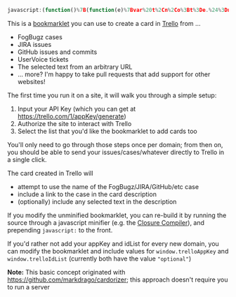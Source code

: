 ```javascript
javascript:(function()%7B(function(e)%7Bvar%20t%2Cn%2Co%3Bt%3De.%24%3Dn%3De.jQuery%3Bvar%20i%3Dfunction()%7Bvar%20e%3Dt(%22%23tt_single_values_orig%22).text().trim()%2Cn%3De.match(%2F%5B%2B-%5D%3F%5Cd%2B%5C.%5Cd%2B%2Fg)%3Breturn%20null!%3Dn%26%26n.length%3E0%3F%22%20(%22%2Bn%5B0%5D%2B%22)%22%3A%22%22%7D%2Cr%3Dfunction(r%2Ca)%7Bvar%20l%2Cs%3Dlocation.href%2Cc%3Dt('meta%5Bcontent%3D%22Bugsnag%22').length%2Cd%3De.goBug%2Cu%3Dt(%22%23all_commit_comments%22).length%2Cp%3Dt(%22%23show_issue%22).length%2Ch%3Dt(%22h1%20.hP%22).length%2Cf%3Dt(%22%23jira%22).length%2Cg%3Dt(%22%23issue_header_summary%22).length%2Cm%3DjQuery(%22head%20meta%5Bcontent%3DRedmine%5D%22).length%2Cy%3Dt(%22%23header%20h1%22).length%2Cx%3Dt(%22body%5Buv-sheet-container%5D%22).length%3Bif(c)l%3Dt(%22%23main-content%20%3E%20header%20%3E%20h4%22).text()%2Cs%3D%22Link%20to%20exception%3A%20%22%2Blocation.href%2Cs%2B%3D%22%5Cn%22%2Bt(%22.Stacktrace-raw%22).text()%3Belse%20if(d)l%3DgoBug.ixBug%2B%22%3A%20%22%2BgoBug.sTitle%3Belse%20if(g)l%3Dt(%22%23key-val%22).text()%2B%22%3A%20%22%2Bt(%22%23issue_header_summary%22).text()%3Belse%20if(f)l%3Dt(%22%23key-val%22).text()%2B%22%3A%20%22%2Bt(%22%23summary-val%22).text()%2Bi()%3Belse%20if(p)l%3Dt(%22%23show_issue%20.number%20strong%22).text()%2B%22%20%22%2Bt(%22%23show_issue%20.discussion-topic-title%22).text()%3Belse%20if(u)l%3Dt(%22.js-current-repository%22).text().trim()%2B%22%3A%20%22%2Bt(%22.commit%20.commit-title%22).text().trim()%3Belse%20if(m)l%3Dt(%22%23content%20h2%3Afirst%22).text().trim()%2B%22%3A%20%22%2Bt(%22%23content%20h3%3Afirst%22).text().trim()%3Belse%20if(y)l%3Dt(%22%23header%20h1%22).text().trim()%3Belse%20if(h)l%3Dt(%22h1%20.hP%22).text().trim()%3Belse%20if(x)%7Bvar%20v%3D%2F.*%5C%2Fadmin%5C%2Ftickets%5C%2F(%5Cd%2B).*%2F%2Cb%3Dv.exec(location.href)%3Bl%3D%22%5BDoC%20%23%22%2Bb%5B1%5D%2B%22%5D%20%22%2Bt(%22h1.ticket-subject-header%22).text().trim()%2Cs%3D%22Link%20to%20Ticket%3A%20%22%2Blocation.href%2Cs%2B%3D%22%5CnReported%20by%3A%20%22%2Be.currentSupportAgent.displayName%7Delse%20l%3Dt.trim(document.title)%3Bvar%20T%3Be.getSelection%3FT%3D%22%22%2Be.getSelection()%3Adocument.selection%26%26document.selection.createRange%26%26(T%3Ddocument.selection.createRange().text)%2C!T%26%26t(%22.gs%20.adP%22).length%26%26(T%3Dt(%22.gs%20.adP%22).eq(0).html()%2CT%3DT.replace(%2F(%3Cbr%5Cs*%5B%2F%5D%3F%3E%7C%3C%5C%2Fp%3E%7C%3C%5C%2Fdiv%3E%7C%3C%5C%2Fblockquote%3E)%2Fgi%2C%22%5Cn%241%22)%2CT%3Dt(T).text()%2CT%26%26(T%3D%22------%20original%20content%20------%5Cn%5Cn%22%2BT))%2CT%26%26(l%3Fs%2B%3D%22%5Cn%5Cn%22%2BT%3Al%3DT)%2Cl%3Dl%7C%7C%22Unknown%20page%22%2Cl%26%26function()%7Br.post(%22lists%2F%22%2Ba%2B%22%2Fcards%22%2C%7Bname%3Al%2Cdesc%3As%7D%2Cfunction(e)%7Bx%26%26r.post(%22cards%2F%22%2Be.id%2B%22%2Fstickers%22%2C%7Bimage%3A%2255f31772076c0979149588f2%22%2Ctop%3A0%2Cleft%3A0%2CzIndex%3A0%7D)%3Bvar%20n%3Dt(%22%3Ca%3E%22).attr(%7Bhref%3Ae.url%2Ctarget%3A%22card%22%7D).text(%22Created%20a%20Trello%20Card%22).css(%7Bposition%3A%22absolute%22%2Cleft%3A0%2Ctop%3A0%2Cpadding%3A%224px%22%2Cborder%3A%221px%20solid%20%23000%22%2Cbackground%3A%22%23fff%22%2C%22z-index%22%3A1e3%7D).appendTo(%22body%22)%3BsetTimeout(function()%7Bn.fadeOut(3e3)%7D%2C5e3)%7D)%2Ct%3De.%24%3De.jQuery%3Dn%7D(o)%7D%2Ca%3De.localStorage%3Bif(a)%7Bvar%20l%3Dfunction(e%2Ct)%7Breturn%202%3D%3Darguments.length%3Fa%5Be%5D%3Dt%3Aa%5Be%5D%7D%2Cs%3Dfunction(n%2Co%2Ci)%7Bvar%20r%3Dfunction(e)%7Bl.remove()%2Ca.remove()%2Ci(e)%7D%2Ca%3Dt(%22%3Cdiv%3E%22).css(%7Bbackground%3A%22%23000%22%2Copacity%3A.75%2C%22z-index%22%3A1e4%2Cposition%3A%22absolute%22%2Cleft%3A0%2Ctop%3A0%2Cright%3A0%2Cbottom%3A0%7D).appendTo(%22body%22).click(function()%7Br(null)%7D)%2Cl%3Dt(%22%3Cdiv%3E%22).css(%7Bposition%3A%22absolute%22%2Cborder%3A%221px%20solid%20%23000%22%2Cpadding%3A%2216px%22%2Cwidth%3A300%2Ctop%3A64%2Cleft%3A(t(e).width()-200)%2F2%2Cbackground%3A%22%23fff%22%2C%22z-index%22%3A1e5%7D).appendTo(%22body%22)%3Bt(%22%3Cdiv%3E%22).html(n).appendTo(l)%3Bvar%20s%3Dt(%22%3Cinput%3E%22).css(%7Bwidth%3A%22100%25%22%2C%22margin-top%22%3A%228px%22%7D).appendTo(l).toggle(o)%3Breturn%20t(%22%3Cdiv%3E%22).text(%22OK%22).css(%7Bwidth%3A%22100%25%22%2C%22text-align%22%3A%22center%22%2Cborder%3A%221px%20solid%20%23000%22%2Cbackground%3A%22%23eee%22%2C%22margin-top%22%3A%228px%22%2Ccursor%3A%22pointer%22%7D).appendTo(l).click(function()%7Br(s.val())%7D)%2Cl%7D%2Cc%3Dfunction(e)%7Bvar%20t%3Dfunction()%7Be.length%26%26e.shift().apply(null%2CArray.prototype.slice.call(arguments).concat(%5Bt%5D))%7D%3Bt()%7D%2Cd%3D%22trelloAppKey%22%2Cu%3D%22trelloIdList%22%3Bc(%5Bfunction(n)%7Bif(parseInt(e.jQuery.fn.jquery.split(%22.%22)%5B0%5D)%3E%3D2)o%3Dt%2Cn(null)%3Belse%7Bvar%20i%3Ddocument.createElement(%22script%22)%3Bi.onload%3Dn%2Ci.onreadystatechange%3Dn%2Ci.src%3D%22https%3A%2F%2Fajax.googleapis.com%2Fajax%2Flibs%2Fjquery%2F2.1.4%2Fjquery.min.js%22%2Cdocument.getElementsByTagName(%22head%22)%5B0%5D.appendChild(i)%2Co%3DjQuery.noConflict(!0)%7D%7D%2Cfunction(t%2Cn)%7Bvar%20o%3Dl(d)%7C%7Ce%5Bd%5D%3Bo%26%2632%3D%3Do.length%3Fn(o)%3As(%22Please%20specify%20your%20Trello%20API%20Key%20(you'll%20only%20need%20to%20do%20this%20once%20per%20site)%3Cbr%3E%3Cbr%3EYou%20can%20get%20your%20API%20Key%20%3Ca%20href%3D'https%3A%2F%2Ftrello.com%2F1%2FappKey%2Fgenerate'%20target%3D'apikey'%3Ehere%3C%2Fa%3E%3Cbr%3E%3Cbr%3E%22%2C!0%2Cfunction(e)%7Be%26%26n(e)%7D)%7D%2Cfunction(e%2Cn)%7Bt.getScript(%22https%3A%2F%2Ftrello.com%2F1%2Fclient.js%3Fkey%3D%22%2Be%2Cn)%7D%2Cfunction(e%2Ct%2Cn%2Co)%7Bl(d%2CTrello.key())%2CTrello.authorize(%7Binteractive%3A!1%2Csuccess%3Ao%2Cerror%3Afunction()%7Bs(%22You%20need%20to%20authorize%20Trello%22%2C!1%2Cfunction()%7BTrello.authorize(%7Btype%3A%22popup%22%2Cexpiration%3A%22never%22%2Cscope%3A%7Bread%3A!0%2Cwrite%3A!0%7D%2Csuccess%3Ao%7D)%7D)%7D%7D)%7D%2Cfunction(n)%7Bvar%20o%3Dl(u)%7C%7Ce%5Bu%5D%3Bo%26%2624%3D%3Do.length%3Fn(o)%3ATrello.get(%22members%2Fme%2Fboards%22%2C%7Bfields%3A%22name%22%7D%2Cfunction(e)%7B%24prompt%3Ds('Which%20list%20should%20cards%20be%20sent%20to%3F%3Chr%3E%3Cdiv%20class%3D%22boards%22%20style%3D%22height%3A500px%3Boverflow-y%3Ascroll%22%3E%3C%2Fdiv%3E'%2C!1%2Cfunction()%7Bo%3D%24prompt.find(%22input%3Achecked%22).attr(%22id%22)%2Cn(o)%7D)%2Ct.each(e%2Cfunction(e%2Cn)%7B%24board%3Dt(%22%3Cdiv%3E%22).appendTo(%24prompt.find(%22.boards%22))%2CTrello.get(%22boards%2F%22%2Bn.id%2B%22%2Flists%22%2Cfunction(e)%7Bt.each(e%2Cfunction(e%2Ci)%7Bvar%20r%3Dt(%22%3Cdiv%3E%22).appendTo(%24board)%3Bo%3Di.id%2Ct(%22%3Cinput%20type%3D'radio'%3E%22).attr(%22id%22%2Co).attr(%22name%22%2C%22idList%22).appendTo(r)%2Ct(%22%3Clabel%3E%22).text(n.name%2B%22%20%3A%20%22%2Bi.name).attr(%22for%22%2Co).appendTo(r)%7D)%7D)%7D)%7D)%7D%2Cfunction(e%2Ct)%7Be%26%26(l(u%2Ce)%2Ct(Trello%2Ce))%7D%2Cr%5D)%2Ct%3De.%24%3De.jQuery%3Dn%7D%7D)(window)%3B%7D)()
```

This is a <a href="http://en.wikipedia.org/wiki/Bookmarklet">bookmarklet</a> you can use to create a card in <a href="https://trello.com">Trello</a> from ...

 - FogBugz cases
 - JIRA issues
 - GitHub issues and commits
 - UserVoice tickets
 - The selected text from an arbitrary URL
 - ... more?  I'm happy to take pull requests that add support for other websites!

The first time you run it on a site, it will walk you through a simple setup:

 1. Input your API Key (which you can get at https://trello.com/1/appKey/generate)
 2. Authorize the site to interact with Trello
 3. Select the list that you'd like the bookmarklet to add cards too

You'll only need to go through those steps once per domain; from then on, you should be able to send your
issues/cases/whatever directly to Trello in a single click.

The card created in Trello will 

- attempt to use the name of the FogBugz/JIRA/GitHub/etc case
- include a link to the case in the card description
- (optionally) include any selected text in the description

If you modify the unminified bookmarklet, you can re-build it by running the source through a javascript minifier 
(e.g. the <a href="http://closure-compiler.appspot.com/home">Closure Compiler</a>), 
and prepending `javascript:` to the front.

If you'd rather not add your appKey and idList for every new domain, you can modify the bookmarklet and include values for `window.trelloAppKey` and `window.trelloIdList` (currently both have the value `"optional"`)

**Note:** This basic concept originated with https://github.com/markdrago/cardorizer; this approach doesn't require you to run a server
